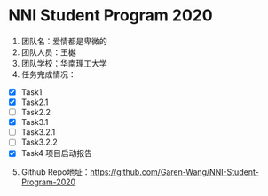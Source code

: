 # NNI Student Program 2020

1. 团队名：爱情都是卑微的
2. 团队人员：王樾
3. 团队学校：华南理工大学
4. 任务完成情况：
- [x] Task1
- [x] Task2.1
- [ ] Task2.2
- [x] Task3.1
- [ ] Task3.2.1
- [ ] Task3.2.2
- [x] Task4 项目启动报告
5. Github Repo地址：https://github.com/Garen-Wang/NNI-Student-Program-2020
